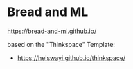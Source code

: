 # Bread and ML

https://bread-and-ml.github.io/



based on the "Thinkspace" Template:

- https://heiswayi.github.io/thinkspace/

